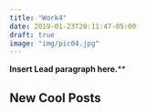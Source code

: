```yaml
---
title: "Work4"
date: 2019-01-23T20:11:47-05:00
draft: true
image: "img/pic04.jpg"
---
```


**Insert Lead paragraph here.****

## New Cool Posts

